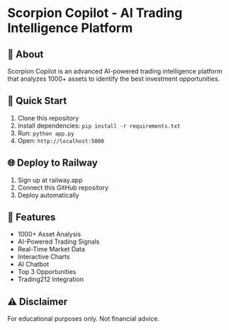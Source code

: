 # Scorpion Copilot - AI Trading Intelligence Platform

## 🦂 About
Scorpion Copilot is an advanced AI-powered trading intelligence platform that analyzes 1000+ assets to identify the best investment opportunities.

## 🚀 Quick Start
1. Clone this repository
2. Install dependencies: `pip install -r requirements.txt`
3. Run: `python app.py`
4. Open: `http://localhost:5000`

## 🌐 Deploy to Railway
1. Sign up at railway.app
2. Connect this GitHub repository
3. Deploy automatically

## 📱 Features
- 1000+ Asset Analysis
- AI-Powered Trading Signals
- Real-Time Market Data
- Interactive Charts
- AI Chatbot
- Top 3 Opportunities
- Trading212 Integration

## ⚠️ Disclaimer
For educational purposes only. Not financial advice.
